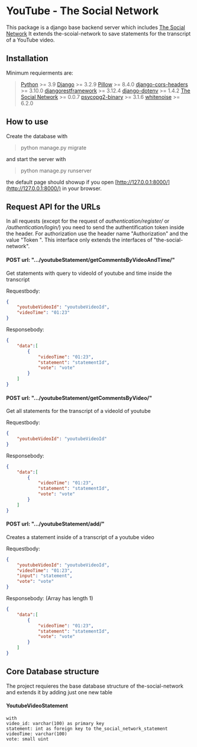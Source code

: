 # YouTube - The Social Network

This package is a django base backend server which includes [The Social Network](https://pypi.org/project/the-social-network/)
It extends the-scoial-network to save statements for the transcript of a YouTube video.

## Installation
Minimum requierments are:

> [Python](https://www.python.org/downloads/) >= 3.9
> [Django](https://pypi.org/project/Django/) >= 3.2.9
> [Pillow](https://pypi.org/project/Pillow/) >= 8.4.0
> [django-cors-headers](https://pypi.org/project/django-cors-headers/) >= 3.10.0
> [djangorestframework](https://pypi.org/project/djangorestframework/) >= 3.12.4
> [django-dotenv](https://pypi.org/project/django-dotenv/) >= 1.4.2
> [The Social Network](https://pypi.org/project/the-social-network/) >= 0.0.7
> [psycopg2-binary](https://pypi.org/project/psycopg-binary/) >= 3.1.6
> [whitenoise](https://pypi.org/project/whitenoise/) >= 6.2.0

## How to use

Create the database with
> python manage.py migrate

and start the server with
> python manage.py runserver

the default page should showup if you open [http://127.0.0.1:8000/](http://127.0.0.1:8000/) in your browser.

## Request API for the URLs

In all requests (except for the request of *authentication/register/* or */authentication/login/*) you need to send the authentification token inside the header.
For authorization use the header name "Authorization" and the value "Token <token>".
This interface only extends the interfaces of "the-social-network".

#### POST url: ".../youtubeStatement/getCommentsByVideoAndTime/"
Get statements with query to videoId of youtube and time inside the transcript  

Requestbody:  
```json
{  
    "youtubeVideoId": "youtubeVideoId",  
    "videoTime": "01:23"
} 
``` 
Responsebody:  
```json
{ 
    "data":[
        {
            "videoTime": "01:23",
            "statement": "statementId",
            "vote": "vote"
        }
    ]
}  
```

#### POST url: ".../youtubeStatement/getCommentsByVideo/"
Get all statements for the transcript of a videoId of youtube

Requestbody:  
```json
{  
    "youtubeVideoId": "youtubeVideoId"
}  
```
Responsebody:  
```json
{ 
    "data":[
        {
            "videoTime": "01:23",
            "statement": "statementId",
            "vote": "vote"
        }
    ]
}    
```

#### POST url: ".../youtubeStatement/add/"
Creates a statement inside of a transcript of a youtube video

Requestbody:  
```json
{  
    "youtubeVideoId": "youtubeVideoId",
    "videoTime": "01:23",
    "input": "statement",
    "vote": "vote"
}  
```
Responsebody:
(Array has length 1)

```json
{ 
    "data":[
        {
            "videoTime": "01:23",
            "statement": "statementId",
            "vote": "vote"
        }
    ]
}    
```


## Core Database structure

The project requieres the base database structure of the-social-network and extends it by adding just one new table 

#### YoutubeVideoStatement
    with  
    video_id: varchar(100) as primary key
    statement: int as foreign key to the_social_network_statement
    videoTime: varchar(100)
    vote: small uint
